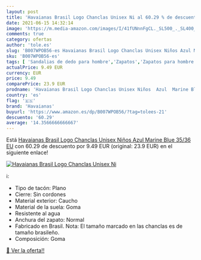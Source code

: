 ```yaml
---
layout: post
title: 'Havaianas Brasil Logo Chanclas Unisex Ni al 60.29 % de descuento'
date: 2021-06-15 14:32:14
image: 'https://m.media-amazon.com/images/I/41fUNnnFgCL._SL500_._SL400_.jpg'
comments: true
category: ofertas
author: 'tole.es'
slug: 'B007WPOB56-es Havaianas Brasil Logo Chanclas Unisex Niños Azul Marine...'
sku: 'B007WPOB56-es'
tags: [ 'Sandalias de dedo para hombre','Zapatos','Zapatos para hombre','Zapatos y complementos','chanclas','havaianas', ]
actualPrice: 9.49 EUR
currency: EUR
price: 9.49
comparePrice: 23.9 EUR
prodname: 'Havaianas Brasil Logo Chanclas Unisex Niños  Azul  Marine Blue   35/36 EU'
country: 'es'
flag: '🇪🇸'
brand: 'Havaianas'
buyurl: 'https://www.amazon.es/dp/B007WPOB56/?tag=tolees-21'
descuento: '60.29'
average: '14.3566666666667'
---
```


Está [Havaianas Brasil Logo Chanclas Unisex Niños  Azul  Marine Blue   35/36 EU](https://www.amazon.es/dp/B007WPOB56/?tag=tolees-21) con 60.29 de descuento por 9.49 EUR (original: 23.9 EUR) en el siguiente enlace!

[![Havaianas Brasil Logo Chanclas Unisex Ni](https://m.media-amazon.com/images/I/41fUNnnFgCL._SL500_._SL400_.jpg)](https://www.amazon.es/dp/B007WPOB56/?tag=tolees-21)

ℹ️:

- Tipo de tacón: Plano
- Cierre: Sin cordones
- Material exterior: Caucho
- Material de la suela: Goma
- Resistente al agua
- Anchura del zapato: Normal
- Fabricado en Brasil. Nota: El tamaño marcado en las chanclas es de tamaño brasileño.
- Composición: Goma

[🛒 Ver la oferta!!](https://www.amazon.es/dp/B007WPOB56/?tag=tolees-21)
